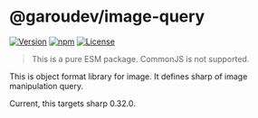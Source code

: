 # @garoudev/image-query

[![Version](https://badge.fury.io/js/@garoudev%2Fimage-query.svg)](https://www.npmjs.com/package/@garoudev/image-query)
[![npm](https://img.shields.io/npm/dt/@garoudev/image-query.svg)](https://www.npmjs.com/package/@garoudev/image-query)
[![License](https://img.shields.io/github/license/garoudev/image-query)](./LICENSE)

> This is a pure ESM package. CommonJS is not supported.

This is object format library for image. It defines sharp of image manipulation query.

Current, this targets sharp 0.32.0.
